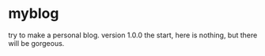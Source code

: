 # myblog
try to make a personal blog.
version 1.0.0
the start, here is nothing, but there will be gorgeous.
